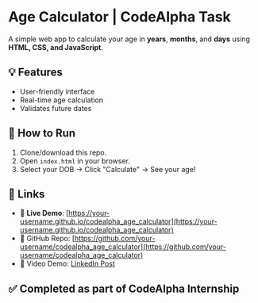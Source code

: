 # Age Calculator | CodeAlpha Task

A simple web app to calculate your age in **years**, **months**, and **days** using **HTML, CSS, and JavaScript**.

## 💡 Features
- User-friendly interface
- Real-time age calculation
- Validates future dates

## 🚀 How to Run
1. Clone/download this repo.
2. Open `index.html` in your browser.
3. Select your DOB → Click "Calculate" → See your age!

## 🔗 Links
- 🔴 **Live Demo**: [https://your-username.github.io/codealpha_age_calculator](https://your-username.github.io/codealpha_age_calculator)
- 📂 GitHub Repo: [https://github.com/your-username/codealpha_age_calculator](https://github.com/your-username/codealpha_age_calculator)
- 🎥 Video Demo: [LinkedIn Post](https://linkedin.com/in/your-post-link)

## ✅ Completed as part of **CodeAlpha Internship**
